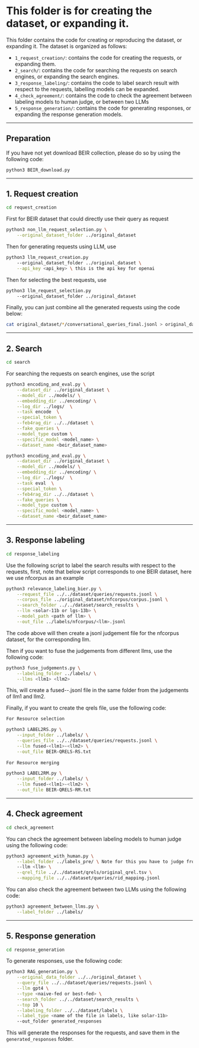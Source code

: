 # This folder is for creating the dataset, or expanding it.

This folder contains the code for creating or reproducing the dataset, or expanding it. The dataset is organized as follows:

- `1_request_creation/`: contains the code for creating the requests, or expanding them.
- `2_search/`: contains the code for searching the requests on search engines, or expanding the search engines.
- `3_response_labeling/`: contains the code to label search result with respect to the requests, labelling models can be expanded.
- `4_check_agreement/`: contains the code to check the agreement between labeling models to human judge, or between two LLMs
- `5_response_generation/`: contains the code for generating responses, or expanding the response generation models.


---------

## Preparation
If you have not yet download BEIR collection, please do so by using the following code:

```bash
python3 BEIR_download.py
```
---------

## 1. Request creation

```bash
cd request_creation
```

First for BEIR dataset that could directly use their query as request
    
```bash
python3 non_llm_request_selection.py \
    --original_dataset_folder ../original_dataset
```

Then for generating requests using LLM, use 

```bash
python3 llm_request_creation.py
    --original_dataset_folder ../original_dataset \
    --api_key <api_key> \ this is the api key for openai
```

Then for selecting the best requests, use 

```bash
python3 llm_request_selection.py
    --original_dataset_folder ../original_dataset
```

Finally, you can just combine all the generated requests using the code below:

```bash
cat original_dataset/*/conversational_queries_final.jsonl > original_dataset/requests.jsonl 
```

---------
## 2. Search

```bash
cd search
```

For searching the requests on search engines, use the script

```bash
python3 encoding_and_eval.py \
    --dataset_dir ../original_dataset \
    --model_dir ../models/ \
    --embedding_dir ../encoding/ \
    --log_dir ../logs/  \
    --task encode  \
    --special_token \
    --feb4rag_dir ../../dataset \
    --fake_queries \
    --model_type custom \
    --specific_model <model_name> \
    --dataset_name <beir_dataset_name>

python3 encoding_and_eval.py \
    --dataset_dir ../original_dataset \
    --model_dir ../models/ \
    --embedding_dir ../encoding/ \
    --log_dir ../logs/  \
    --task eval  \
    --special_token \
    --feb4rag_dir ../../dataset \
    --fake_queries \
    --model_type custom \
    --specific_model <model_name> \
    --dataset_name <beir_dataset_name> 
```
---------


## 3. Response labeling

```bash
cd response_labeling
```

Use the following script to label the search results with respect to the requests, first, note that below script corresponds to one BEIR dataset, here we use nfcorpus as an example

```bash
python3 relevance_labeling_bier.py \
    --request_file ../../dataset/queries/requests.jsonl \
    --corpus_file ../original_dataset/nfcorpus/corpus.jsonl \
    --search_folder ../../dataset/search_results \
    --llm <solar-11b or lgs-13b> \
    --model_path <path of llm> \
    --out_file ../labels/nfcorpus/<llm>.jsonl 
```

The code above will then create a jsonl judgement file for the nfcorpus dataset, for the corresponding llm.

Then if you want to fuse the judgements from different llms, use the following code:

```bash
python3 fuse_judgements.py \
    --labeling_folder ../labels/ \
    --llms <llm1> <llm2> 
```
This, will create a fused-<llm1>-<llm2>.jsonl file in the same folder from the judgements of llm1 and llm2.

Finally, if you want to create the qrels file, use the following code:

```bash
For Resource selection

python3 LABEL2RS.py \
    --input_folder ../labels/ \
    --queries_file ../../dataset/queries/requests.jsonl \
    --llm fused-<llm1>-<llm2> \
    --out_file BEIR-QRELS-RS.txt
    
For Resource merging

python3 LABEL2RM.py \
    --input_folder ../labels/ \
    --llm fused-<llm1>-<llm2> \
    --out_file BEIR-QRELS-RM.txt
```
---------

## 4. Check agreement
```bash
cd check_agreement
```

You can check the agreement between labeling models to human judge using the following code:

```bash
python3 agreement_with_human.py \
    --label_folder ../labels_pre/ \ Note for this you have to judge from the labels comming form the qrels
    --llm <llm> \
    --qrel_file ../../dataset/qrels/original_qrel.tsv \
    --mapping_file ../../dataset/queries/rid_mapping.jsonl
```

You can also check the agreement between two LLMs using the following code:

```bash
python3 agreement_between_llms.py \
    --label_folder ../labels/
```

---------

## 5. Response generation

```bash
cd response_generation
```

To generate responses, use the following code:

```bash
python3 RAG_generation.py \
    --original_data_folder ../../original_dataset \
    --query_file ../../dataset/queries/requests.jsonl \
    --llm gpt4 \
    --type <naive-fed or best-fed> \
    --search_folder ../../dataset/search_results \
    --top 10 \
    --labeling_folder ../../dataset/labels \
    --label_type <name of the file in labels, like solar-11b>
    --out_folder generated_responses
```

This will generate the responses for the requests, and save them in the `generated_responses` folder.




    
